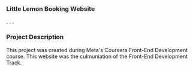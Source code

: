 ### Little Lemon Booking Website
.
.
.
### Project Description
This project was created during Meta's Coursera Front-End Development course. This website was the culmuniation of the Front-End Development Track.
